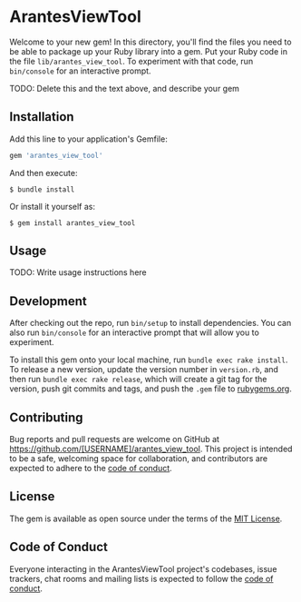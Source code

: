 # ArantesViewTool

Welcome to your new gem! In this directory, you'll find the files you need to be able to package up your Ruby library into a gem. Put your Ruby code in the file `lib/arantes_view_tool`. To experiment with that code, run `bin/console` for an interactive prompt.

TODO: Delete this and the text above, and describe your gem

## Installation

Add this line to your application's Gemfile:

```ruby
gem 'arantes_view_tool'
```

And then execute:

    $ bundle install

Or install it yourself as:

    $ gem install arantes_view_tool

## Usage

TODO: Write usage instructions here

## Development

After checking out the repo, run `bin/setup` to install dependencies. You can also run `bin/console` for an interactive prompt that will allow you to experiment.

To install this gem onto your local machine, run `bundle exec rake install`. To release a new version, update the version number in `version.rb`, and then run `bundle exec rake release`, which will create a git tag for the version, push git commits and tags, and push the `.gem` file to [rubygems.org](https://rubygems.org).

## Contributing

Bug reports and pull requests are welcome on GitHub at https://github.com/[USERNAME]/arantes_view_tool. This project is intended to be a safe, welcoming space for collaboration, and contributors are expected to adhere to the [code of conduct](https://github.com/[USERNAME]/arantes_view_tool/blob/master/CODE_OF_CONDUCT.md).


## License

The gem is available as open source under the terms of the [MIT License](https://opensource.org/licenses/MIT).

## Code of Conduct

Everyone interacting in the ArantesViewTool project's codebases, issue trackers, chat rooms and mailing lists is expected to follow the [code of conduct](https://github.com/[USERNAME]/arantes_view_tool/blob/master/CODE_OF_CONDUCT.md).
